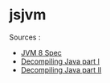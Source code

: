 # jsjvm

Sources :

* [JVM 8 Spec](https://docs.oracle.com/javase/specs/jvms/se8/jvms8.pdf)
* [Decompiling Java part I](http://dafoster.net/prism/projects/decomp/papers/Decompiling%20Java-Part%20I.pdf)
* [Decompiling Java part II](http://dafoster.net/prism/projects/decomp/papers/Decompiling%20Java-Part%20II.pdf)